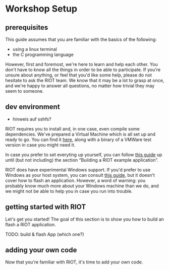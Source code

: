 # Workshop Setup

## prerequisites
This guide assumes that you are familiar with the basics of the following:

- using a linux terminal
- the C programming language

However, first and foremost, we're here to learn and help each other. You don't have to know all the things in order to be able to participate. If you're unsure about anything, or feel that you'd like some help, please do not hesitate to ask the RIOT team. We know that it may be a lot to grasp at once, and we're happy to answer all questions, no matter how trivial they may seem to someone.

## dev environment
- hinweis auf sshfs?

RIOT requires you to install and, in one case, even compile some dependencies. We've prepared a Virtual Machine which is all set up and ready to go. You can find it [here](http://TODO), along with a binary of a VMWare test version in case you might need it.

In case you prefer to set everyting up yourself, you can follow [this guide](http://watr.li/samr21-dev-setup-ubuntu.html) up until (but not including) the section “Building a RIOT example application”.

RIOT does have experimental Windows support. If you'd prefer to use Windows as your host system, you can consult [this guide](https://github.com/RIOT-OS/RIOT/wiki/Build-RIOT-on-Windows-OS), but it doesn't cover how to flash an application. However, a word of warning: you probably know much more about your Windows machine than we do, and we might not be able to help you in case you run into trouble.

## getting started with RIOT
Let's get you started! The goal of this section is to show you how to build an flash a RIOT application. 

TODO: build & flash App (which one?)

## adding your own code

Now that you're familiar with RIOT, it's time to add your own code. 